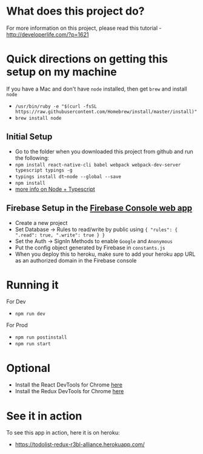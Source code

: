 What does this project do? 
==========================
For more information on this project, please read this tutorial - http://developerlife.com/?p=1621 

Quick directions on getting this setup on my machine
====================================================
If you have a Mac and don't have `node` installed, then get `brew` and install `node` 
* ```/usr/bin/ruby -e "$(curl -fsSL https://raw.githubusercontent.com/Homebrew/install/master/install)"```
* ```brew install node```

Initial Setup
-------------
* Go to the folder when you downloaded this project from github and run the following:
* `npm install react-native-cli babel webpack webpack-dev-server typescript typings -g`
* `typings install dt~node --global --save`
* `npm install`
* [more info on Node + Typescript](https://basarat.gitbooks.io/typescript/content/docs/quick/nodejs.html)

Firebase Setup in the [Firebase Console web app](https://console.firebase.google.com)
-------------------------------------------------------------------------------------
* Create a new project
* Set Database -> Rules to read/write by public using ```{
     "rules": {
       ".read": true,
       ".write": true
     }
   }```
* Set the Auth -> SignIn Methods to enable `Google` and `Anonymous`
* Put the config object generated by Firebase in `constants.js`
* When you deploy this to heroku, make sure to add your heroku app URL as an authorized domain in the Firebase console

Running it 
==========
For Dev
* `npm run dev`

For Prod
* `npm run postinstall`
* `npm run start`

Optional
========
* Install the React DevTools for Chrome [here](https://goo.gl/1XNSjY) 
* Install the Redux DevTools for Chrome [here](https://goo.gl/HTKf5g) 

See it in action
================
To see this app in action, here it is on heroku:
* https://todolist-redux-r3bl-alliance.herokuapp.com/

